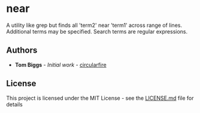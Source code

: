 # near

A utility like grep but finds all 'term2' near 'term1' across range of lines.
Additional terms may be specified.  Search terms are regular expressions.


## Authors

* **Tom Biggs** - *Initial work* - [circularfire](https://github.com/circularfire)

## License

This project is licensed under the MIT License - see the [LICENSE.md](LICENSE.md) file for details
